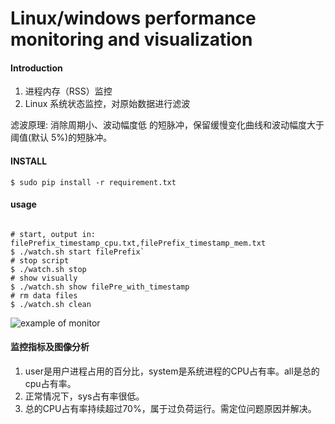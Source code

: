 Linux/windows performance monitoring and visualization
======================================================

#### Introduction

1. 进程内存（RSS）监控
2. Linux 系统状态监控，对原始数据进行滤波

滤波原理: 消除周期小、波动幅度低
的短脉冲，保留缓慢变化曲线和波动幅度大于阈值(默认 5%)的短脉冲。

#### INSTALL

`$ sudo pip install -r requirement.txt`

#### usage

<pre><code>
# start, output in: filePrefix_timestamp_cpu.txt,filePrefix_timestamp_mem.txt
$ ./watch.sh start filePrefix`
# stop script
$ ./watch.sh stop
# show visually
$ ./watch.sh show filePre_with_timestamp
# rm data files
$ ./watch.sh clean
</code></pre>

![example of monitor][exp_monitor]

#### 监控指标及图像分析

1. user是用户进程占用的百分比，system是系统进程的CPU占有率。all是总的cpu占有率。
2. 正常情况下，sys占有率很低。
3. 总的CPU占有率持续超过70%，属于过负荷运行。需定位问题原因并解决。


[exp_monitor]:doc/memory_track.jpeg 'example of memory track'
